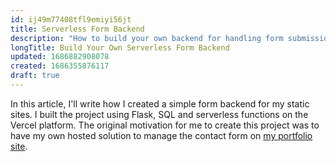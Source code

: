 ```yaml
---
id: ij49m77408tfl9emiyi56jt
title: Serverless Form Backend
description: "How to build your own backend for handling form submissions."
longTitle: Build Your Own Serverless Form Backend
updated: 1686882908078
created: 1686355876117
draft: true
---
```


In this article, I'll write how I created a simple form backend for my static sites. I built the project using Flask, SQL and serverless functions on the Vercel platform. The original motivation for me to create this project was to have my own hosted solution to manage the contact form on [my portfolio site](https://oneminch.dev).
